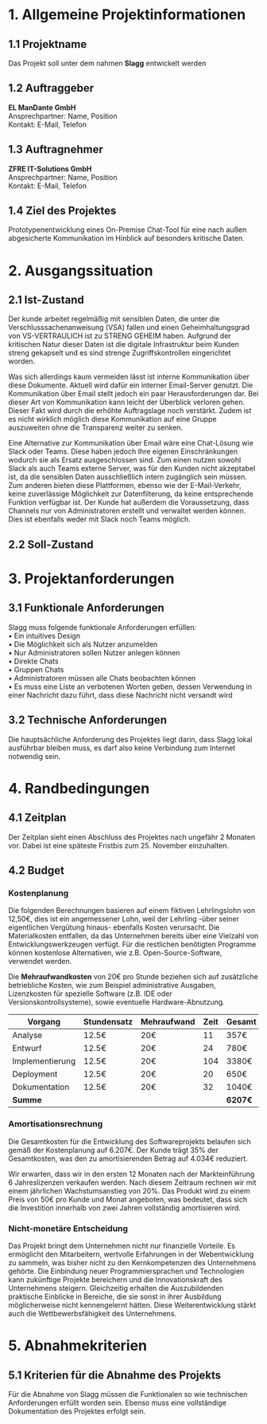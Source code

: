 # 1. Allgemeine Projektinformationen

## 1.1 Projektname

Das Projekt soll unter dem nahmen **Slagg** entwickelt werden

## 1.2 Auftraggeber

**EL ManDante GmbH** <br>
Ansprechpartner: Name, Position <br>
Kontakt: E-Mail, Telefon

## 1.3 Auftragnehmer

**ZFRE IT-Solutions GmbH** <br>
Ansprechpartner: Name, Position <br>
Kontakt: E-Mail, Telefon

## 1.4 Ziel des Projektes

Prototypenentwicklung eines On-Premise Chat-Tool für eine nach außen abgesicherte Kommunikation im Hinblick auf besonders kritische Daten.

# 2. Ausgangssituation

## 2.1 Ist-Zustand

Der kunde arbeitet regelmäßig mit sensiblen Daten, die unter die Verschlusssachenanweisung (VSA) fallen und einen Geheimhaltungsgrad von VS-VERTRAULICH ist zu STRENG GEHEIM haben. Aufgrund der kritischen Natur dieser Daten ist die digitale Infrastruktur beim Kunden streng gekapselt und es sind strenge Zugriffskontrollen eingerichtet worden.

Was sich allerdings kaum vermeiden lässt ist interne Kommunikation über diese Dokumente. Aktuell wird dafür ein interner Email-Server genutzt. Die Kommunikation über Email stellt jedoch ein paar Herausforderungen dar. Bei dieser Art von Kommunikation kann leicht der Überblick verloren gehen. Dieser Fakt wird durch die erhöhte Auftragslage noch verstärkt. Zudem ist es nicht wirklich möglich diese Kommunikation auf eine Gruppe auszuweiten ohne die Transparenz weiter zu senken.

Eine Alternative zur Kommunikation über Email wäre eine Chat-Lösung wie Slack oder Teams. Diese haben jedoch Ihre eigenen Einschränkungen wodurch sie als Ersatz ausgeschlossen sind. Zum einen nutzen sowohl Slack als auch Teams externe Server, was für den Kunden nicht akzeptabel ist, da die sensiblen Daten ausschließlich intern zugänglich sein müssen. Zum anderen bieten diese Plattformen, ebenso wie der E-Mail-Verkehr, keine zuverlässige Möglichkeit zur Datenfilterung, da keine entsprechende Funktion verfügbar ist. Der Kunde hat außerdem die Voraussetzung, dass Channels nur von Administratoren erstellt und verwaltet werden können. Dies ist ebenfalls weder mit Slack noch Teams möglich.

## 2.2 Soll-Zustand

# 3. Projektanforderungen

## 3.1 Funktionale Anforderungen

Slagg muss folgende funktionale Anforderungen erfüllen: <br>
• Ein intuitives Design <br>
• Die Möglichkeit sich als Nutzer anzumelden <br>
• Nur Administratoren sollen Nutzer anlegen können <br>
• Direkte Chats <br>
• Gruppen Chats <br>
• Administratoren müssen alle Chats beobachten können <br>
• Es muss eine Liste an verbotenen Worten geben, dessen Verwendung in einer Nachricht dazu führt, dass diese Nachricht nicht versandt wird

## 3.2 Technische Anforderungen

Die hauptsächliche Anforderung des Projektes liegt darin, dass Slagg lokal ausführbar bleiben muss, es darf also keine Verbindung zum Internet notwendig sein.

# 4. Randbedingungen

## 4.1 Zeitplan

Der Zeitplan sieht einen Abschluss des Projektes nach ungefähr 2 Monaten vor. Dabei ist eine späteste Fristbis zum 25. November einzuhalten.

## 4.2 Budget

### Kostenplanung

Die folgenden Berechnungen basieren auf einem fiktiven Lehrlingslohn von 12,50€, dies ist ein angemessener Lohn, weil der Lehrling -über seiner eigentlichen Vergütung hinaus- ebenfalls Kosten verursacht. Die Materialkosten entfallen, da das Unternehmen bereits über eine Vielzahl von Entwicklungswerkzeugen verfügt. Für die restlichen benötigten Programme können kostenlose Alternativen, wie z.B. Open-Source-Software, verwendet werden.

Die **Mehraufwandkosten** von 20€ pro Stunde beziehen sich auf zusätzliche betriebliche Kosten, wie zum Beispiel administrative Ausgaben, Lizenzkosten für spezielle Software (z.B. IDE oder Versionskontrollsysteme), sowie eventuelle Hardware-Abnutzung.

| **Vorgang**     | **Stundensatz** | **Mehraufwand** | **Zeit** | **Gesamt** |
| --------------- | --------------- | --------------- | -------- | ---------- |
| Analyse         | 12.5€           | 20€             | 11       | 357€       |
| Entwurf         | 12.5€           | 20€             | 24       | 780€       |
| Implementierung | 12.5€           | 20€             | 104      | 3380€      |
| Deployment      | 12.5€           | 20€             | 20       | 650€       |
| Dokumentation   | 12.5€           | 20€             | 32       | 1040€      |
| **Summe**       |                 |                 |          | **6207€**  |

### Amortisationsrechnung

Die Gesamtkosten für die Entwicklung des Softwareprojekts belaufen sich gemäß der Kostenplanung auf 6.207€. Der Kunde trägt 35% der Gesamtkosten, was den zu amortisierenden Betrag auf 4.034€ reduziert.

Wir erwarten, dass wir in den ersten 12 Monaten nach der Markteinführung 6 Jahreslizenzen verkaufen werden. Nach diesem Zeitraum rechnen wir mit einem jährlichen Wachstumsanstieg von 20%. Das Produkt wird zu einem Preis von 50€ pro Kunde und Monat angeboten, was bedeutet, dass sich die Investition innerhalb von zwei Jahren vollständig amortisieren wird.

### Nicht-monetäre Entscheidung

Das Projekt bringt dem Unternehmen nicht nur finanzielle Vorteile. Es ermöglicht den Mitarbeitern, wertvolle Erfahrungen in der Webentwicklung zu sammeln, was bisher nicht zu den Kernkompetenzen des Unternehmens gehörte. Die Einbindung neuer Programmiersprachen und Technologien kann zukünftige Projekte bereichern und die Innovationskraft des Unternehmens steigern. Gleichzeitig erhalten die Auszubildenden praktische Einblicke in Bereiche, die sie sonst in ihrer Ausbildung möglicherweise nicht kennengelernt hätten. Diese Weiterentwicklung stärkt auch die Wettbewerbsfähigkeit des Unternehmens.

# 5. Abnahmekriterien

## 5.1 Kriterien für die Abnahme des Projekts

Für die Abnahme von Slagg müssen die Funktionalen so wie technischen Anforderungen erfüllt worden sein. Ebenso muss eine vollständige Dokumentation des Projektes erfolgt sein.
